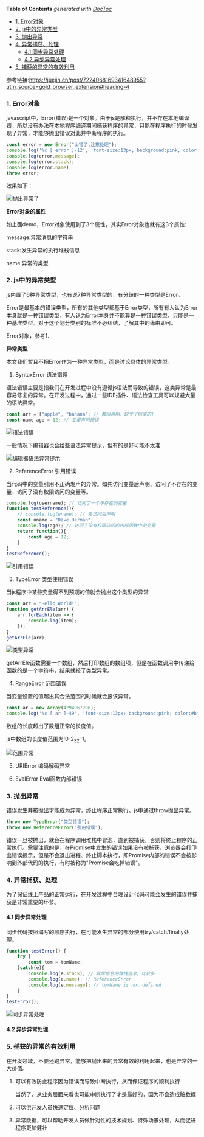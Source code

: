 <!-- START doctoc generated TOC please keep comment here to allow auto update -->
<!-- DON'T EDIT THIS SECTION, INSTEAD RE-RUN doctoc TO UPDATE -->
**Table of Contents**  *generated with [DocToc](https://github.com/thlorenz/doctoc)*

- [1. Error对象](#1-error%E5%AF%B9%E8%B1%A1)
- [2. js中的异常类型](#2-js%E4%B8%AD%E7%9A%84%E5%BC%82%E5%B8%B8%E7%B1%BB%E5%9E%8B)
- [3. 抛出异常](#3-%E6%8A%9B%E5%87%BA%E5%BC%82%E5%B8%B8)
- [4. 异常捕获、处理](#4-%E5%BC%82%E5%B8%B8%E6%8D%95%E8%8E%B7%E5%A4%84%E7%90%86)
  - [4.1 同步异常处理](#41-%E5%90%8C%E6%AD%A5%E5%BC%82%E5%B8%B8%E5%A4%84%E7%90%86)
  - [4.2 异步异常处理](#42-%E5%BC%82%E6%AD%A5%E5%BC%82%E5%B8%B8%E5%A4%84%E7%90%86)
- [5. 捕获的异常的有效利用](#5-%E6%8D%95%E8%8E%B7%E7%9A%84%E5%BC%82%E5%B8%B8%E7%9A%84%E6%9C%89%E6%95%88%E5%88%A9%E7%94%A8)

<!-- END doctoc generated TOC please keep comment here to allow auto update -->

参考链接:https://juejin.cn/post/7224068169341648955?utm_source=gold_browser_extension#heading-4

### 1. Error对象

javascript中，Error(错误)是一个对象。由于js是解释执行，并不存在本地编译器，所以没有办法在本地程序编译期间捕获程序的异常，只能在程序执行的时候发现了异常，才能够抛出错误对此并中断程序的执行。

```js
const error = new Error("出错了,注意处理");
console.log('%c [ error ]-12', 'font-size:13px; background:pink; color:#bf2c9f;', error)
console.log(error.message);
console.log(error.stack);
console.log(error.name);
throw error;
```

效果如下：

![抛出异常了](./images/i7.png)

**Error对象的属性**

如上面demo，Error对象使用到了3个属性，其实Error对象也就有这3个属性:

message:异常消息的字符串

stack:发生异常的执行堆栈信息

name:异常的类型
### 2. js中的异常类型

js内置了6种异常类型，也有说7种异常类型的，有分歧的一种类型是Error。

Error是最基本的错误类型，所有的其他类型都基于Error类型，所有有人认为Error本身就是一种错误类型，有人认为Error本身并不能算是一种错误类型，只能是一种基准类型。对于这个划分类别的标准不必纠结，了解其中的缘由即可。

Error对象，参考1.

**异常类型**

本文我们暂且不把Error作为一种异常类型，而是讨论具体的异常类型。

1. SyntaxError 语法错误

语法错误主要是指我们在开发过程中没有遵循js语法而导致的错误，这类异常是最容易修复的异常。在开发过程中，通过一些IDE插件、语法检查工具可以规避大量的语法异常。

```ts
const arr = ["apple", "banana"; // 数组声明，缺少了结束的]
const name age = 12; // 变量声明错误
```

![语法错误](./images/i8.png)

一般情况下编辑器也会给些语法异常提示，但有的是好可能不太准

![编辑器语法异常提示](./images/i9.png)

2. ReferenceError 引用错误

当代码中的变量引用不正确发声的异常。如先访问变量后声明、访问了不存在的变量、访问了没有权限访问的变量等。

```js
console.log(username); // 访问了一个不存在的变量
function testReference(){
    // console.log(uname); // 先访问后声明
    const uname = "Dave Herman";
    console.log(age); // 访问了没有权限访问的内部函数中的变量
    return function(){
        const age = 12;
    }
}
testReference();
```

![引用错误](./images/i10.png)

3. TypeError 类型使用错误

当js程序中某些变量得不到预期的值就会抛出这个类型的异常

```js
const arr = "Hello World!";
function getArrEle(arr) {
    arr.forEach(item => {
        console.log(item);
    });
}
getArrEle(arr);
```

![类型异常](./images/i11.png)

getArrEle函数需要一个数组，然后打印数组的数组项，但是在函数调用中传递给函数的是一个字符串，结果就报了类型异常。

4. RangeError 范围错误

当变量设置的值超出其合法范围的时候就会报该异常。

```js
const ar = new Array(4294967296);
console.log('%c [ ar ]-49', 'font-size:13px; background:pink; color:#bf2c9f;', ar)
```

数组的长度超出了数组正常的长度值。

js中数组的长度值范围为:0-2<sub>32</sub>-1。

![范围异常](./images/i12.png)

5. URIError 编码解码异常

6. EvalError Eval函数内部错误

### 3. 抛出异常

错误发生并被抛出才能成为异常，终止程序正常执行。js中通过throw抛出异常。

```js
throw new TypeError("类型错误");
throw new ReferenceError("引用错误");
```

错误一旦被抛出，就会在程序调用堆栈中冒泡，直到被捕获，否则将终止程序的正常执行。需要注意的是，在Promise中发生的错误如果没有被捕获，浏览器会打印出错误提示，但是不会退出进程、终止脚本执行，即Promise内部的错误不会被影响到外部代码的执行，有时被称为"Promise会吃掉错误"。

### 4. 异常捕获、处理

为了保证线上产品的正常运行，在开发过程中合理设计代码可能会发生的错误并捕获是非常重要的环节。

#### 4.1 同步异常处理

同步代码按照编写的顺序执行，在可能发生异常的部分使用try/catch/finally处理。

```js        
function testError() {
    try {
        const tom = tomName;
    }catch(e){
        console.log(e.stack); // 异常信息的堆栈信息，比较多
        console.log(e.name); // ReferenceError
        console.log(e.message); // tomName is not defined
    }
}
testError();
```
![同步异常处理](./images/i13.png)

#### 4.2 异步异常处理

### 5. 捕获的异常的有效利用

在开发领域，不要还跑异常，能够把抛出来的异常有效的利用起来，也是异常的一大价值。

1. 可以有效防止程序因为错误而导致中断执行，从而保证程序的顺利执行

    当然了，从业务层面来看也可能中断执行了才是最好的，因为不会造成脏数据

2. 可以供开发人员快速定位、分析问题

3. 异常数据，可以帮助开发人员做针对性的技术规划、特殊场景处理，从而促进程序更加健壮